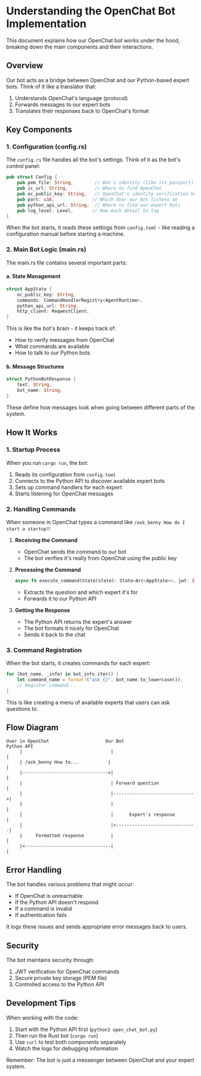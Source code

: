 # Understanding the OpenChat Bot Implementation

This document explains how our OpenChat bot works under the hood, breaking down the main components and their interactions.

## Overview

Our bot acts as a bridge between OpenChat and our Python-based expert bots. Think of it like a translator that:
1. Understands OpenChat's language (protocol)
2. Forwards messages to our expert bots
3. Translates their responses back to OpenChat's format

## Key Components

### 1. Configuration (config.rs)

The `config.rs` file handles all the bot's settings. Think of it as the bot's control panel:

```rust
pub struct Config {
    pub pem_file: String,        // Bot's identity (like its passport)
    pub ic_url: String,          // Where to find OpenChat
    pub oc_public_key: String,   // OpenChat's identity verification key
    pub port: u16,              // Which door our bot listens on
    pub python_api_url: String,  // Where to find our expert bots
    pub log_level: Level,       // How much detail to log
}
```

When the bot starts, it reads these settings from `config.toml` - like reading a configuration manual before starting a machine.

### 2. Main Bot Logic (main.rs)

The main.rs file contains several important parts:

#### a. State Management
```rust
struct AppState {
    oc_public_key: String,
    commands: CommandHandlerRegistry<AgentRuntime>,
    python_api_url: String,
    http_client: ReqwestClient,
}
```
This is like the bot's brain - it keeps track of:
- How to verify messages from OpenChat
- What commands are available
- How to talk to our Python bots

#### b. Message Structures
```rust
struct PythonBotResponse {
    text: String,
    bot_name: String,
}
```
These define how messages look when going between different parts of the system.

## How It Works

### 1. Startup Process

When you run `cargo run`, the bot:
1. Reads its configuration from `config.toml`
2. Connects to the Python API to discover available expert bots
3. Sets up command handlers for each expert
4. Starts listening for OpenChat messages

### 2. Handling Commands

When someone in OpenChat types a command like `/ask_benny How do I start a startup?`:

1. **Receiving the Command**
   - OpenChat sends the command to our bot
   - The bot verifies it's really from OpenChat using the public key

2. **Processing the Command**
   ```rust
   async fn execute_command(State(state): State<Arc<AppState>>, jwt: String)
   ```
   - Extracts the question and which expert it's for
   - Forwards it to our Python API

3. **Getting the Response**
   - The Python API returns the expert's answer
   - The bot formats it nicely for OpenChat
   - Sends it back to the chat

### 3. Command Registration

When the bot starts, it creates commands for each expert:
```rust
for (bot_name, _info) in bot_info.iter() {
    let command_name = format!("ask_{}", bot_name.to_lowercase());
    // Register command...
}
```

This is like creating a menu of available experts that users can ask questions to.

## Flow Diagram
```
User in OpenChat                     Our Bot                        Python API
     |                                 |                               |
     | /ask_benny How to...           |                               |
     |-------------------------------->|                               |
     |                                 | Forward question              |
     |                                 |------------------------------>|
     |                                 |                               |
     |                                 |      Expert's response        |
     |                                 |<------------------------------|
     |     Formatted response          |                               |
     |<--------------------------------|                               |
```

## Error Handling

The bot handles various problems that might occur:
- If OpenChat is unreachable
- If the Python API doesn't respond
- If a command is invalid
- If authentication fails

It logs these issues and sends appropriate error messages back to users.

## Security

The bot maintains security through:
1. JWT verification for OpenChat commands
2. Secure private key storage (PEM file)
3. Controlled access to the Python API

## Development Tips

When working with the code:
1. Start with the Python API first (`python3 open_chat_bot.py`)
2. Then run the Rust bot (`cargo run`)
3. Use `curl` to test both components separately
4. Watch the logs for debugging information

Remember: The bot is just a messenger between OpenChat and your expert system.